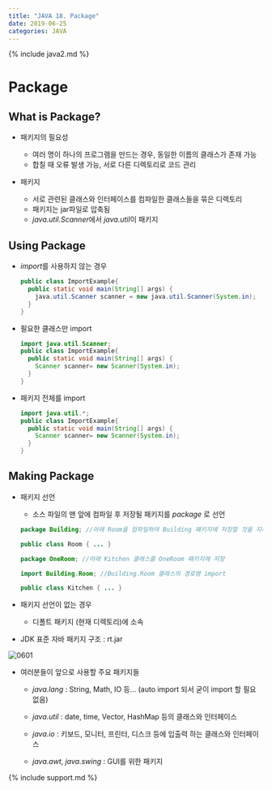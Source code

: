 ```yaml
---
title: "JAVA 18. Package"
date: 2019-06-25
categories: JAVA
---
```


{% include java2.md %}

# Package

## What is Package?

* 패키지의 필요성
  * 여러 명이 하나의 프로그램을 만드는 경우, 동일한 이름의 클래스가 존재 가능
  * 합칠 때 오류 발생 가능, 서로 다른 디렉토리로 코드 관리
  
* 패키지
  * 서로 관련된 클래스와 인터페이스를 컴파일한 클래스들을 묶은 디렉토리
  * 패키지는 jar파일로 압축됨
  * *java.util.Scanner*에서 *java.util*이 패키지
  
## Using Package

* *import*를 사용하지 않는 경우

  ~~~java
  public class ImportExample{
    public static void main(String[] args) {
      java.util.Scanner scanner = new java.util.Scanner(System.in);
    }
  }
  ~~~

* 필요한 클래스만 import

  ~~~java
  import java.util.Scanner;
  public class ImportExample{
    public static void main(String[] args) {
      Scanner scanner= new Scanner(System.in);
    }
  }
  ~~~

* 패키지 전체를 import

  ~~~java
  import java.util.*;
  public class ImportExample{
    public static void main(String[] args) {
      Scanner scanner= new Scanner(System.in);
    }
  }
  ~~~

## Making Package

* 패키지 선언
  * 소스 파일의 맨 앞에 컴파일 후 저장될 패키지를 *package* 로 선언
  
  ~~~java
  package Building; //아래 Room을 컴파일하여 Building 패키지에 저장할 것을 지시
  
  public class Room { ... }
  ~~~
  
  ~~~java
  package OneRoom; //아래 Kitchen 클래스를 OneRoom 패키지에 저장
  
  import Building.Room; //Building.Room 클래스의 경로명 import
  
  public class Kitchen { ... }
  ~~~

* 패키지 선언이 없는 경우
  * 디폴트 패키지 (현재 디렉토리)에 소속

* JDK 표준 자바 패키지 구조 : rt.jar

![0601](https://user-images.githubusercontent.com/26007107/60069996-05ae5600-9750-11e9-9883-f8da760b6c00.png)


* 여러분들이 앞으로 사용할 주요 패키지들

  * *java.lang* : String, Math, IO 등... (auto import 되서 굳이 import 할 필요 없음)
  
  * *java.util* : date, time, Vector, HashMap 등의 클래스와 인터페이스
  
  * *java.io* : 키보드, 모니터, 프린터, 디스크 등에 입출력 하는 클래스와 인터페이스
  
  * *java.awt*, *java.swing* : GUI를 위한 패키지
  
{% include support.md %}

